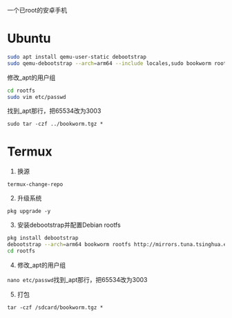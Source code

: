 一个已root的安卓手机
# Ubuntu
```sh
sudo apt install qemu-user-static debootstrap
sudo qemu-debootstrap --arch=arm64 --include locales,sudo bookworm rootfs http://mirrors.tuna.tsinghua.edu.cn/debian/
```
修改_apt的用户组
```sh
cd rootfs
sudo vim etc/passwd
```
找到_apt那行，把65534改为3003

`sudo tar -czf ../bookworm.tgz *`

# Termux
1. 换源

`termux-change-repo`

2. 升级系统

`pkg upgrade -y`

3. 安装debootstrap并配置Debian rootfs
```sh
pkg install debootstrap
debootstrap --arch=arm64 bookworm rootfs http://mirrors.tuna.tsinghua.edu.cn/debian/
cd rootfs
```
4. 修改_apt的用户组

`nano etc/passwd`找到_apt那行，把65534改为3003

5. 打包

`tar -czf /sdcard/bookworm.tgz *`
